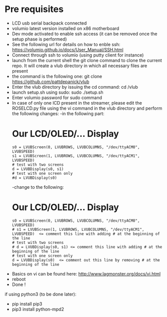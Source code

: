 # Pre requisites

- LCD usb serial backpack connected 
- volumio latest version installed on x86 motherboard
- Dev mode activated to enable ssh access (it can be removed once the setup phase is performed)
- See the following url for details on how to enble ssh:  https://volumio.github.io/docs/User_Manual/SSH.html
- Connect through ssh to volumio (using putty client for instance)
- launch from the current shell the git clone command to clone the current repo. It will create a vlub directory in which all necessary files are present
- the command is the following one: git clone https://github.com/pattdepanick/vlub
- Enter the vlub directory by issuing the cd command: cd /vlub
- launch setup.sh using sudo: sudo ./setup.sh
- Enter volumio password for sudo command
- In case of only one lCD present in the streamer, please edit the ROSELCD.py file using the vi command in the vlub directory and perform the following changes:
  -in the following part:
    # Our LCD/OLED/... Display
      s0 = LVUBScreen(0, LVUBROWS, LVUBCOLUMNS, "/dev/ttyACM0", LVUBSPEED)
      s1 = LVUBScreen(1, LVUBROWS, LVUBCOLUMNS, "/dev/ttyACM1", LVUBSPEED)
      # test with two screens
      d = LVUBDisplay(s0, s1)
      # test with one screen only
      #d = LVUBDisplay(s0)

  -change to the following:
    # Our LCD/OLED/... Display
      s0 = LVUBScreen(0, LVUBROWS, LVUBCOLUMNS, "/dev/ttyACM0", LVUBSPEED)
      # s1 = LVUBScreen(1, LVUBROWS, LVUBCOLUMNS, "/dev/ttyACM1", LVUBSPEED)  <= comment this line with adding # at the beginning of the line
      # test with two screens
      # d = LVUBDisplay(s0, s1) <= comment this line with adding # at the beginning of the line
      # test with one screen only
      d = LVUBDisplay(s0)  <= comment out this line by removing # at the beginning of the line
      
- Basics on vi can be found here: http://www.lagmonster.org/docs/vi.html 
- reboot
- Done !

if using python3 (to be done later):
- pip install pip3
- pip3 install python-mpd2
